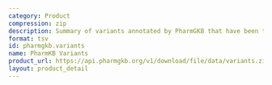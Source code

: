 ```yaml
---
category: Product
compression: zip
description: Summary of variants annotated by PharmGKB that have been tracked in dbSNP
format: tsv
id: pharmgkb.variants
name: PharmKB Variants
product_url: https://api.pharmgkb.org/v1/download/file/data/variants.zip
layout: product_detail
---
```

